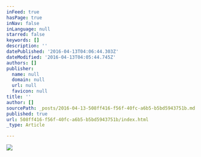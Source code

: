 ```yaml
---
inFeed: true
hasPage: true
inNav: false
inLanguage: null
starred: false
keywords: []
description: ''
datePublished: '2016-04-13T04:06:44.303Z'
dateModified: '2016-04-13T04:05:44.745Z'
authors: []
publisher:
  name: null
  domain: null
  url: null
  favicon: null
title: ''
author: []
sourcePath: _posts/2016-04-13-508ff416-f56f-40fc-a6b5-b5bd5943751b.md
published: true
url: 508ff416-f56f-40fc-a6b5-b5bd5943751b/index.html
_type: Article

---
```

![](https://the-grid-user-content.s3-us-west-2.amazonaws.com/389909ed-d258-4146-87b9-69d9f997084a.jpg)